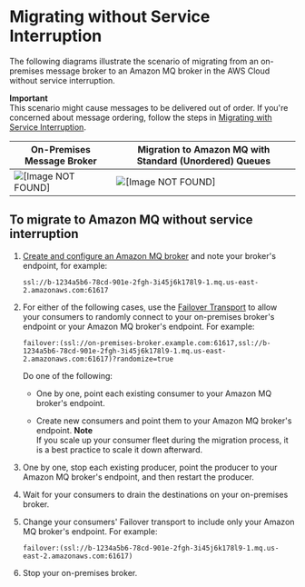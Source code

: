 # Migrating without Service Interruption<a name="amazon-mq-migrating-no-service-interruption"></a>

The following diagrams illustrate the scenario of migrating from an on\-premises message broker to an Amazon MQ broker in the AWS Cloud without service interruption\.

**Important**  
This scenario might cause messages to be delivered out of order\. If you're concerned about message ordering, follow the steps in [Migrating with Service Interruption](amazon-mq-migrating-service-interruption.md)\.


| On\-Premises Message Broker | Migration to Amazon MQ with Standard \(Unordered\) Queues | 
| --- | --- | 
|  ![\[Image NOT FOUND\]](http://docs.aws.amazon.com/amazon-mq/latest/developer-guide/images/amazon-mq-migration-on-premises-multiple-producers.png)  |  ![\[Image NOT FOUND\]](http://docs.aws.amazon.com/amazon-mq/latest/developer-guide/images/amazon-mq-migration-unordered-queues-no-interruption.png)  | 

## To migrate to Amazon MQ without service interruption<a name="migrate-without-service-interruption"></a>

1. [Create and configure an Amazon MQ broker](amazon-mq-creating-configuring-broker.md) and note your broker's endpoint, for example:

   ```
   ssl://b-1234a5b6-78cd-901e-2fgh-3i45j6k178l9-1.mq.us-east-2.amazonaws.com:61617
   ```

1. For either of the following cases, use the [Failover Transport](http://activemq.apache.org/failover-transport-reference.html) to allow your consumers to randomly connect to your on\-premises broker's endpoint or your Amazon MQ broker's endpoint\. For example:

   ```
   failover:(ssl://on-premises-broker.example.com:61617,ssl://b-1234a5b6-78cd-901e-2fgh-3i45j6k178l9-1.mq.us-east-2.amazonaws.com:61617)?randomize=true
   ```

   Do one of the following:

   + One by one, point each existing consumer to your Amazon MQ broker's endpoint\.

   + Create new consumers and point them to your Amazon MQ broker's endpoint\.
**Note**  
If you scale up your consumer fleet during the migration process, it is a best practice to scale it down afterward\.

1. One by one, stop each existing producer, point the producer to your Amazon MQ broker's endpoint, and then restart the producer\.

1. Wait for your consumers to drain the destinations on your on\-premises broker\.

1. Change your consumers' Failover transport to include only your Amazon MQ broker's endpoint\. For example:

   ```
   failover:(ssl://b-1234a5b6-78cd-901e-2fgh-3i45j6k178l9-1.mq.us-east-2.amazonaws.com:61617)
   ```

1. Stop your on\-premises broker\.